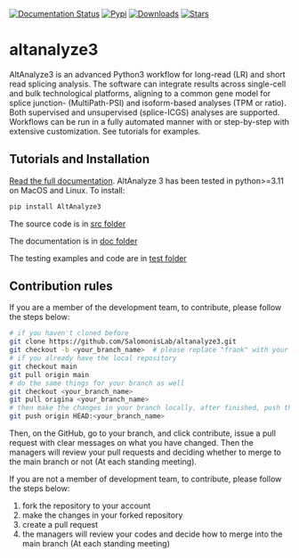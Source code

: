 [![Documentation Status](https://readthedocs.org/projects/altanalyze3/badge/?version=latest)](https://altanalyze3.readthedocs.io/en/latest/?badge=latest)  [![Pypi](https://img.shields.io/altanalyze3/v/snaf?logo=PyPI)](https://pypi.org/project/altanalyze3/)  [![Downloads](https://pepy.tech/badge/altanalyze3)](https://pypi.org/project/altanalyze3/)  [![Stars](https://img.shields.io/github/stars/SalomonisLab/altanalyze3)](https://github.com/SalomonisLab/altanalyze3/stargazers)


# altanalyze3
AltAnalyze3 is an advanced Python3 workflow for long-read (LR) and short read splicing analysis. The software can integrate results across single-cell and bulk technological platforms, aligning to a common gene model for splice junction- (MultiPath-PSI) and isoform-based analyses (TPM or ratio). Both supervised and unsupervised (splice-ICGS) analyses are supported. Workflows can be run in a fully automated manner with or step-by-step with extensive customization. See tutorials for examples.

## Tutorials and Installation

[Read the full documentation](https://altanalyze3.readthedocs.io/en/latest/). AltAnalyze 3 has been tested in python>=3.11 on MacOS and Linux. To install:

```bash
pip install AltAnalyze3
```

The source code is in [src folder](./src)

The documentation is in [doc folder](./doc)

The testing examples and code are in [test folder](./test)

## Contribution rules

If you are a member of the development team, to contribute, please follow the steps below:

```bash
# if you haven't cloned before
git clone https://github.com/SalomonisLab/altanalyze3.git
git checkout -b <your_branch_name>  # please replace "frank" with your token
# if you already have the local repository
git checkout main
git pull origin main
# do the same things for your branch as well
git checkout <your_branch_name>
git pull origina <your_branch_name>
# then make the changes in your branch locally, after finished, push them to the correpsonding branch on GitHub
git push origin HEAD:<your_branch_name>
```

Then, on the GitHub, go to your branch, and click contribute, issue a pull request with clear messages on what you have changed. Then the managers will review your pull requests and deciding whether to merge to the main branch or not (At each standing meeting).

If you are not a member of development team, to contribute, please follow the steps below:

1. fork the repository to your account
2. make the changes in your forked repository
3. create a pull request
4. the managers will review your codes and decide how to merge into the main branch (At each standing meeting)
